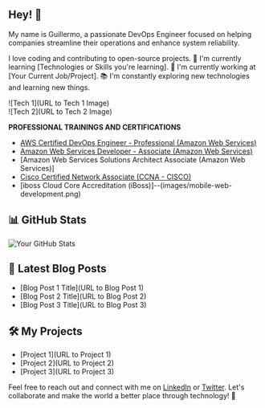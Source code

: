 ## Hey! 👋

My name is Guillermo, a passionate DevOps Engineer focused on helping companies streamline their operations and enhance system reliability. 

I love coding and contributing to open-source projects. 
🌱 I'm currently learning [Technologies or Skills you're learning].
💼 I'm currently working at [Your Current Job/Project].
📚 I'm constantly exploring new technologies and learning new things.


![Tech 1](URL to Tech 1 Image)<br />
![Tech 2](URL to Tech 2 Image)<br />

**PROFESSIONAL TRAININGS AND CERTIFICATIONS**

* [AWS Certified DevOps Engineer - Professional (Amazon Web Services)](images/tensorflow-developer-certificate.png)
* [Amazon Web Services Developer - Associate (Amazon Web Services)](images/machine-learning.png)
* [Amazon Web Services Solutions Architect Associate (Amazon Web Services)]
* [Cisco Certified Network Associate (CCNA - CISCO)](images/developing-apps-java-app-engine.png)
* [iboss Cloud Core Accreditation (iBoss)]--(images/mobile-web-development.png)

## 📊 GitHub Stats

![Your GitHub Stats](https://github-readme-stats.vercel.app/api?username=GEDomech&show_icons=true)

## 📝 Latest Blog Posts

- [Blog Post 1 Title](URL to Blog Post 1)
- [Blog Post 2 Title](URL to Blog Post 2)
- [Blog Post 3 Title](URL to Blog Post 3)

## 🛠️ My Projects

- [Project 1](URL to Project 1)
- [Project 2](URL to Project 2)
- [Project 3](URL to Project 3)

Feel free to reach out and connect with me on [LinkedIn](https://www.linkedin.com/in/gedomech/) or [Twitter](https://twitter.com/gedomech). Let's collaborate and make the world a better place through technology! 🚀


<!--
**gedomech/gedomech** is a ✨ _special_ ✨ repository because its `README.md` (this file) appears on your GitHub profile.

Here are some ideas to get you started:

- 🔭 I’m currently working on ...
- 🌱 I’m currently learning ...
- 👯 I’m looking to collaborate on ...
- 🤔 I’m looking for help with ...
- 💬 Ask me about ...
- 📫 How to reach me: ...
- 😄 Pronouns: ...
- ⚡ Fun fact: ...
-->
